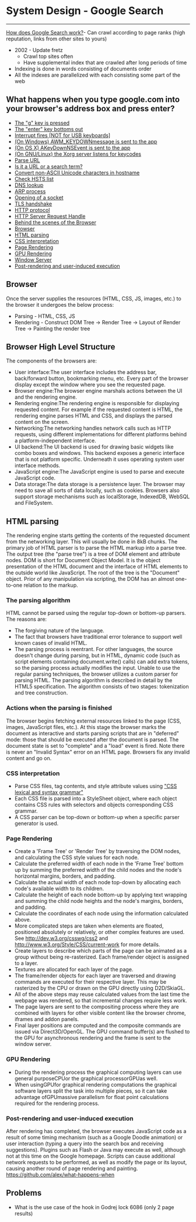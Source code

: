 # System Design - Google Search

---

[How does Google Search work?](https://www.youtube.com/watch?v=KyCYyoGusqs)-  Can crawl according to page ranks (high reputation, links from other sites to yours)

- 2002 - Update fretz
  - Crawl top sites often
  - Have supplemental index that are crawled after long periods of time
- Indexing is done in words consisting of documents order
- All the indexes are parallelized with each consisting some part of the web

## What happens when you type google.com into your browser's address box and press enter?

- [The "g" key is pressed](https://github.com/alex/what-happens-when/blob/master/README.rst#the-g-key-is-pressed)
- [The "enter" key bottoms out](https://github.com/alex/what-happens-when/blob/master/README.rst#the-enter-key-bottoms-out)
- [Interrupt fires [NOT for USB keyboards]](https://github.com/alex/what-happens-when/blob/master/README.rst#interrupt-fires-not-for-usb-keyboards)
- [(On Windows) AWM_KEYDOWNmessage is sent to the app](https://github.com/alex/what-happens-when/blob/master/README.rst#on-windows-a-wm-keydown-message-is-sent-to-the-app)
- [(On OS X) AKeyDownNSEvent is sent to the app](https://github.com/alex/what-happens-when/blob/master/README.rst#on-os-x-a-keydown-nsevent-is-sent-to-the-app)
- [(On GNU/Linux) the Xorg server listens for keycodes](https://github.com/alex/what-happens-when/blob/master/README.rst#on-gnu-linux-the-xorg-server-listens-for-keycodes)
- [Parse URL](https://github.com/alex/what-happens-when/blob/master/README.rst#parse-url)
- [Is it a URL or a search term?](https://github.com/alex/what-happens-when/blob/master/README.rst#is-it-a-url-or-a-search-term)
- [Convert non-ASCII Unicode characters in hostname](https://github.com/alex/what-happens-when/blob/master/README.rst#convert-non-ascii-unicode-characters-in-hostname)
- [Check HSTS list](https://github.com/alex/what-happens-when/blob/master/README.rst#check-hsts-list)
- [DNS lookup](https://github.com/alex/what-happens-when/blob/master/README.rst#dns-lookup)
- [ARP process](https://github.com/alex/what-happens-when/blob/master/README.rst#arp-process)
- [Opening of a socket](https://github.com/alex/what-happens-when/blob/master/README.rst#opening-of-a-socket)
- [TLS handshake](https://github.com/alex/what-happens-when/blob/master/README.rst#tls-handshake)
- [HTTP protocol](https://github.com/alex/what-happens-when/blob/master/README.rst#http-protocol)
- [HTTP Server Request Handle](https://github.com/alex/what-happens-when/blob/master/README.rst#http-server-request-handle)
- [Behind the scenes of the Browser](https://github.com/alex/what-happens-when/blob/master/README.rst#behind-the-scenes-of-the-browser)
- [Browser](https://github.com/alex/what-happens-when/blob/master/README.rst#browser)
- [HTML parsing](https://github.com/alex/what-happens-when/blob/master/README.rst#html-parsing)
- [CSS interpretation](https://github.com/alex/what-happens-when/blob/master/README.rst#css-interpretation)
- [Page Rendering](https://github.com/alex/what-happens-when/blob/master/README.rst#page-rendering)
- [GPU Rendering](https://github.com/alex/what-happens-when/blob/master/README.rst#gpu-rendering)
- [Window Server](https://github.com/alex/what-happens-when/blob/master/README.rst#window-server)
- [Post-rendering and user-induced execution](https://github.com/alex/what-happens-when/blob/master/README.rst#post-rendering-and-user-induced-execution)

## Browser

Once the server supplies the resources (HTML, CSS, JS, images, etc.) to the browser it undergoes the below process:

- Parsing - HTML, CSS, JS
- Rendering - Construct DOM Tree → Render Tree → Layout of Render Tree → Painting the render tree

## Browser High Level Structure

The components of the browsers are:

- User interface:The user interface includes the address bar, back/forward button, bookmarking menu, etc. Every part of the browser display except the window where you see the requested page.
- Browser engine:The browser engine marshals actions between the UI and the rendering engine.
- Rendering engine:The rendering engine is responsible for displaying requested content. For example if the requested content is HTML, the rendering engine parses HTML and CSS, and displays the parsed content on the screen.
- Networking:The networking handles network calls such as HTTP requests, using different implementations for different platforms behind a platform-independent interface.
- UI backend:The UI backend is used for drawing basic widgets like combo boxes and windows. This backend exposes a generic interface that is not platform specific. Underneath it uses operating system user interface methods.
- JavaScript engine:The JavaScript engine is used to parse and execute JavaScript code.
- Data storage:The data storage is a persistence layer. The browser may need to save all sorts of data locally, such as cookies. Browsers also support storage mechanisms such as localStorage, IndexedDB, WebSQL and FileSystem.

## HTML parsing

The rendering engine starts getting the contents of the requested document from the networking layer. This will usually be done in 8kB chunks.
The primary job of HTML parser is to parse the HTML markup into a parse tree.
The output tree (the "parse tree") is a tree of DOM element and attribute nodes. DOM is short for Document Object Model. It is the object presentation of the HTML document and the interface of HTML elements to the outside world like JavaScript. The root of the tree is the "Document" object. Prior of any manipulation via scripting, the DOM has an almost one-to-one relation to the markup.

### The parsing algorithm

HTML cannot be parsed using the regular top-down or bottom-up parsers.
The reasons are:

- The forgiving nature of the language.
- The fact that browsers have traditional error tolerance to support well known cases of invalid HTML.
- The parsing process is reentrant. For other languages, the source doesn't change during parsing, but in HTML, dynamic code (such as script elements containing document.write() calls) can add extra tokens, so the parsing process actually modifies the input.
Unable to use the regular parsing techniques, the browser utilizes a custom parser for parsing HTML. The parsing algorithm is described in detail by the HTML5 specification.
The algorithm consists of two stages: tokenization and tree construction.

### Actions when the parsing is finished

The browser begins fetching external resources linked to the page (CSS, images, JavaScript files, etc.).
At this stage the browser marks the document as interactive and starts parsing scripts that are in "deferred" mode: those that should be executed after the document is parsed. The document state is set to "complete" and a "load" event is fired.
Note there is never an "Invalid Syntax" error on an HTML page. Browsers fix any invalid content and go on.

### CSS interpretation

- Parse CSS files, tag contents, and style attribute values using ["CSS lexical and syntax grammar"](http://www.w3.org/TR/CSS2/grammar.html)
- Each CSS file is parsed into a StyleSheet object, where each object contains CSS rules with selectors and objects corresponding CSS grammar.
- A CSS parser can be top-down or bottom-up when a specific parser generator is used.

### Page Rendering

- Create a 'Frame Tree' or 'Render Tree' by traversing the DOM nodes, and calculating the CSS style values for each node.
- Calculate the preferred width of each node in the 'Frame Tree' bottom up by summing the preferred width of the child nodes and the node's horizontal margins, borders, and padding.
- Calculate the actual width of each node top-down by allocating each node's available width to its children.
- Calculate the height of each node bottom-up by applying text wrapping and summing the child node heights and the node's margins, borders, and padding.
- Calculate the coordinates of each node using the information calculated above.
- More complicated steps are taken when elements are floated, positioned absolutely or relatively, or other complex features are used. See <http://dev.w3.org/csswg/css2> and <http://www.w3.org/Style/CSS/current-work> for more details.
- Create layers to describe which parts of the page can be animated as a group without being re-rasterized. Each frame/render object is assigned to a layer.
- Textures are allocated for each layer of the page.
- The frame/render objects for each layer are traversed and drawing commands are executed for their respective layer. This may be rasterized by the CPU or drawn on the GPU directly using D2D/SkiaGL.
- All of the above steps may reuse calculated values from the last time the webpage was rendered, so that incremental changes require less work.
- The page layers are sent to the compositing process where they are combined with layers for other visible content like the browser chrome, iframes and addon panels.
- Final layer positions are computed and the composite commands are issued via Direct3D/OpenGL. The GPU command buffer(s) are flushed to the GPU for asynchronous rendering and the frame is sent to the window server.

### GPU Rendering

- During the rendering process the graphical computing layers can use general purposeCPUor the graphical processorGPUas well.
- When usingGPUfor graphical rendering computations the graphical software layers split the task into multiple pieces, so it can take advantage ofGPUmassive parallelism for float point calculations required for the rendering process.

### Post-rendering and user-induced execution

After rendering has completed, the browser executes JavaScript code as a result of some timing mechanism (such as a Google Doodle animation) or user interaction (typing a query into the search box and receiving suggestions). Plugins such as Flash or Java may execute as well, although not at this time on the Google homepage. Scripts can cause additional network requests to be performed, as well as modify the page or its layout, causing another round of page rendering and painting.
<https://github.com/alex/what-happens-when>

## Problems

- What is the use case of the hook in Godrej lock 6086 (only 2 page results)

